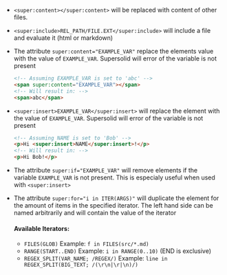 - `<super:content></super:content>` will be replaced with content of other files.
- `<super:include>REL_PATH/FILE.EXT</super:include>` will include a file and evaluate it (html or markdown)
- The attribute `super:content="EXAMPLE_VAR"` replace the elements value with the value of `EXAMPLE_VAR`. Supersolid will error of the variable is not present
  ```html
  <!-- Assuming EXAMPLE_VAR is set to 'abc' -->
  <span super:content="EXAMPLE_VAR"></span>
  <!-- Will result in: -->
  <span>abc</span>
  ```
- `<super:insert>EXAMPLE_VAR</super:insert>` will replace the element with the value of `EXAMPLE_VAR`.  Supersolid will error of the variable is not present
  ```html
  <!-- Assuming NAME is set to 'Bob' -->
  <p>Hi <super:insert>NAME</super:insert>!</p>
  <!-- Will result in: -->
  <p>Hi Bob!</p>
  ```
- The attribute `super:if="EXAMPLE_VAR"` will remove elements if the variable `EXAMPLE_VAR` is not present.
  This is especialy useful when used with `<super:insert>`
- The attribute `super:for="i in ITER(ARGS)"` will duplicate the element for the amount of items in the specified iterator. The left hand side can be named arbitrarily and will contain the value of the iterator
    
  #### Available Iterators:
  - `FILES(GLOB)` Example: `f in FILES(src/*.md)`
  - `RANGE(START..END)` Example: `i in RANGE(0..10)` (END is exclusive)
  - `REGEX_SPLIT(VAR_NAME; /REGEX/)` Example: `line in REGEX_SPLIT(BIG_TEXT; /(\r\n|\r|\n)/)`
  